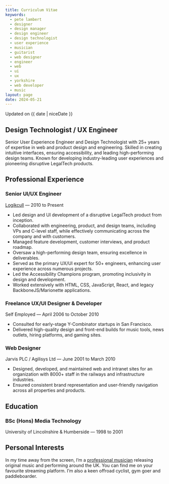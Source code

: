 ```yaml
---
title: Curriculum Vitae
keywords:
  - pete lambert
  - designer
  - design manager
  - design engineer
  - design technologist
  - user experience
  - musician
  - guitarist
  - web designer
  - engineer
  - web
  - ui
  - ux
  - yorkshire
  - web developer
  - music
layout: page
date: 2024-05-21
---
```


<p class="meta">
  Updated on {{ date | niceDate }}
</p>

## Design Technologist / UX Engineer

Senior User Experience Engineer and Design Technologist with 25+ years of expertise in web and product design and engineering. Skilled in creating intuitive interfaces, ensuring accessibility, and leading high-performing design teams. Known for developing industry-leading user experiences and pioneering disruptive LegalTech products.

## Professional Experience

### Senior UI/UX Engineer

<p class="meta meta--left"><a href="https://logikcull.com">Logikcull</a> &mdash; 2010 to Present</p>

- Led design and UI development of a disruptive LegalTech product from inception.
- Collaborated with engineering, product, and design teams, including VPs and C-level staff, while effectively communicating across the company and with customers.
- Managed feature development, customer interviews, and product roadmap.
- Oversaw a high-performing design team, ensuring excellence in deliverables.
- Served as the primary UX/UI expert for 50+ engineers, enhancing user experience across numerous projects.
- Led the Accessibility Champions program, promoting inclusivity in design and development.
- Worked extensively with HTML, CSS, JavaScript, React, and legacy BackboneJS/Marionette applications.

### Freelance UX/UI Designer &amp; Developer

<p class="meta meta--left">Self Employed &mdash; April 2006 to October 2010</p>

- Consulted for early-stage Y-Combinator startups in San Francisco.
- Delivered high-quality design and front-end builds for music tools, news outlets, hiring platforms, and gaming sites.

### Web Designer

<p class="meta meta--left">Jarvis PLC / Agilisys Ltd &mdash; June 2001 to March 2010</p>

- Designed, developed, and maintained web and intranet sites for an organization with 8000+ staff in the railways and infrastructure industries.
- Ensured consistent brand representation and user-friendly navigation across all properties and products.

## Education

### BSc (Hons) Media Technology

<p class="meta meta--left">University of Lincolnshire &amp; Humberside &mdash; 1998 to 2001</p>

## Personal Interests

In my time away from the screen, I’m a <a href="https://petelambertmusic.com">professional musician</a> releasing original music and performing around the UK. You can find me on your favourite streaming platform. I’m also a keen offroad cyclist, gym goer and paddleboarder.
